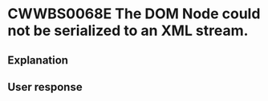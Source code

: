 # CWWBS0068E The DOM Node could not be serialized to an XML stream.

## Explanation

## User response